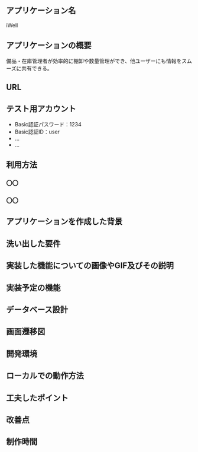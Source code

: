 ## アプリケーション名
iWell  
## アプリケーションの概要
備品・在庫管理者が効率的に棚卸や数量管理ができ、他ユーザーにも情報をスムーズに共有できる。
## URL
## テスト用アカウント
* Basic認証パスワード：1234
* Basic認証ID：user
* ...
* ...
## 利用方法
### 〇〇
### 〇〇
## アプリケーションを作成した背景
## 洗い出した要件
## 実装した機能についての画像やGIF及びその説明
## 実装予定の機能
## データベース設計
## 画面遷移図
## 開発環境
## ローカルでの動作方法
## 工夫したポイント
## 改善点
## 制作時間